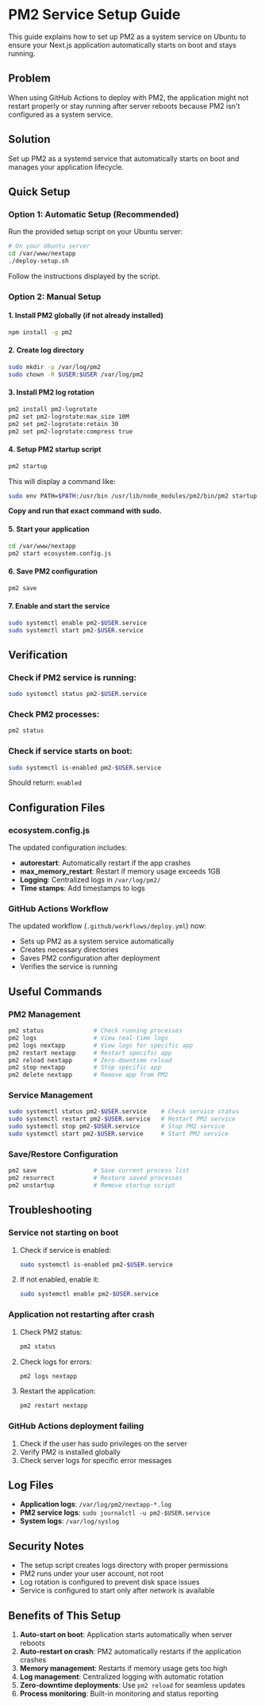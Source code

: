 # PM2 Service Setup Guide

This guide explains how to set up PM2 as a system service on Ubuntu to ensure your Next.js application automatically starts on boot and stays running.

## Problem

When using GitHub Actions to deploy with PM2, the application might not restart properly or stay running after server reboots because PM2 isn't configured as a system service.

## Solution

Set up PM2 as a systemd service that automatically starts on boot and manages your application lifecycle.

## Quick Setup

### Option 1: Automatic Setup (Recommended)

Run the provided setup script on your Ubuntu server:

```bash
# On your Ubuntu server
cd /var/www/nextapp
./deploy-setup.sh
```

Follow the instructions displayed by the script.

### Option 2: Manual Setup

#### 1. Install PM2 globally (if not already installed)

```bash
npm install -g pm2
```

#### 2. Create log directory

```bash
sudo mkdir -p /var/log/pm2
sudo chown -R $USER:$USER /var/log/pm2
```

#### 3. Install PM2 log rotation

```bash
pm2 install pm2-logrotate
pm2 set pm2-logrotate:max_size 10M
pm2 set pm2-logrotate:retain 30
pm2 set pm2-logrotate:compress true
```

#### 4. Setup PM2 startup script

```bash
pm2 startup
```

This will display a command like:
```bash
sudo env PATH=$PATH:/usr/bin /usr/lib/node_modules/pm2/bin/pm2 startup systemd -u $USER --hp $HOME
```

**Copy and run that exact command with sudo.**

#### 5. Start your application

```bash
cd /var/www/nextapp
pm2 start ecosystem.config.js
```

#### 6. Save PM2 configuration

```bash
pm2 save
```

#### 7. Enable and start the service

```bash
sudo systemctl enable pm2-$USER.service
sudo systemctl start pm2-$USER.service
```

## Verification

### Check if PM2 service is running:

```bash
sudo systemctl status pm2-$USER.service
```

### Check PM2 processes:

```bash
pm2 status
```

### Check if service starts on boot:

```bash
sudo systemctl is-enabled pm2-$USER.service
```

Should return: `enabled`

## Configuration Files

### ecosystem.config.js

The updated configuration includes:

- **autorestart**: Automatically restart if the app crashes
- **max_memory_restart**: Restart if memory usage exceeds 1GB
- **Logging**: Centralized logs in `/var/log/pm2/`
- **Time stamps**: Add timestamps to logs

### GitHub Actions Workflow

The updated workflow (`.github/workflows/deploy.yml`) now:

- Sets up PM2 as a system service automatically
- Creates necessary directories
- Saves PM2 configuration after deployment
- Verifies the service is running

## Useful Commands

### PM2 Management
```bash
pm2 status              # Check running processes
pm2 logs                # View real-time logs
pm2 logs nextapp        # View logs for specific app
pm2 restart nextapp     # Restart specific app
pm2 reload nextapp      # Zero-downtime reload
pm2 stop nextapp        # Stop specific app
pm2 delete nextapp      # Remove app from PM2
```

### Service Management
```bash
sudo systemctl status pm2-$USER.service    # Check service status
sudo systemctl restart pm2-$USER.service   # Restart PM2 service
sudo systemctl stop pm2-$USER.service      # Stop PM2 service
sudo systemctl start pm2-$USER.service     # Start PM2 service
```

### Save/Restore Configuration
```bash
pm2 save                # Save current process list
pm2 resurrect           # Restore saved processes
pm2 unstartup           # Remove startup script
```

## Troubleshooting

### Service not starting on boot

1. Check if service is enabled:
   ```bash
   sudo systemctl is-enabled pm2-$USER.service
   ```

2. If not enabled, enable it:
   ```bash
   sudo systemctl enable pm2-$USER.service
   ```

### Application not restarting after crash

1. Check PM2 status:
   ```bash
   pm2 status
   ```

2. Check logs for errors:
   ```bash
   pm2 logs nextapp
   ```

3. Restart the application:
   ```bash
   pm2 restart nextapp
   ```

### GitHub Actions deployment failing

1. Check if the user has sudo privileges on the server
2. Verify PM2 is installed globally
3. Check server logs for specific error messages

## Log Files

- **Application logs**: `/var/log/pm2/nextapp-*.log`
- **PM2 service logs**: `sudo journalctl -u pm2-$USER.service`
- **System logs**: `/var/log/syslog`

## Security Notes

- The setup script creates logs directory with proper permissions
- PM2 runs under your user account, not root
- Log rotation is configured to prevent disk space issues
- Service is configured to start only after network is available

## Benefits of This Setup

1. **Auto-start on boot**: Application starts automatically when server reboots
2. **Auto-restart on crash**: PM2 automatically restarts if the application crashes
3. **Memory management**: Restarts if memory usage gets too high
4. **Log management**: Centralized logging with automatic rotation
5. **Zero-downtime deployments**: Use `pm2 reload` for seamless updates
6. **Process monitoring**: Built-in monitoring and status reporting
